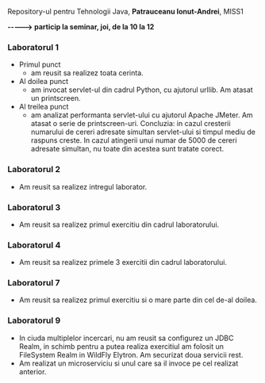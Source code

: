 Repository-ul pentru Tehnologii Java, **Patrauceanu Ionut-Andrei**, MISS1  
  

**-----> particip la seminar, joi, de la 10 la 12**  
  
### Laboratorul 1
  
* Primul punct
  * am reusit sa realizez toata cerinta.
* Al doilea punct
  * am invocat servlet-ul din cadrul Python, cu ajutorul urllib. Am atasat un printscreen.
* Al treilea punct
  * am analizat performanta servlet-ului cu ajutorul Apache JMeter. Am atasat o serie de printscreen-uri. Concluzia: in cazul cresterii numarului de cereri adresate simultan servlet-ului si timpul mediu de raspuns creste. In cazul atingerii unui numar de 5000 de cereri adresate simultan, nu toate din acestea sunt tratate corect.

### Laboratorul 2

* Am reusit sa realizez intregul laborator. 


### Laboratorul 3

* Am reusit sa realizez primul exercitiu din cadrul laboratorului.

### Laboratorul 4

* Am reusit sa realizez primele 3 exercitii din cadrul laboratorului.

### Laboratorul 7

* Am reusit sa realizez primul exercitiu si o mare parte din cel de-al doilea.

### Laboratorul 9

* In ciuda multiplelor incercari, nu am reusit sa configurez un JDBC Realm, in schimb pentru a putea realiza exercitiul am folosit un FileSystem Realm in WildFly Elytron. Am securizat doua servicii rest.
* Am realizat un microserviciu si unul care sa il invoce pe cel realizat anterior.
